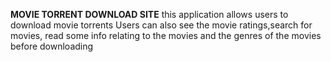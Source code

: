 **MOVIE TORRENT DOWNLOAD SITE**
this application allows users to download movie torrents
Users can also see the movie ratings,search for movies, read some info relating to the movies and the genres of the movies before downloading
